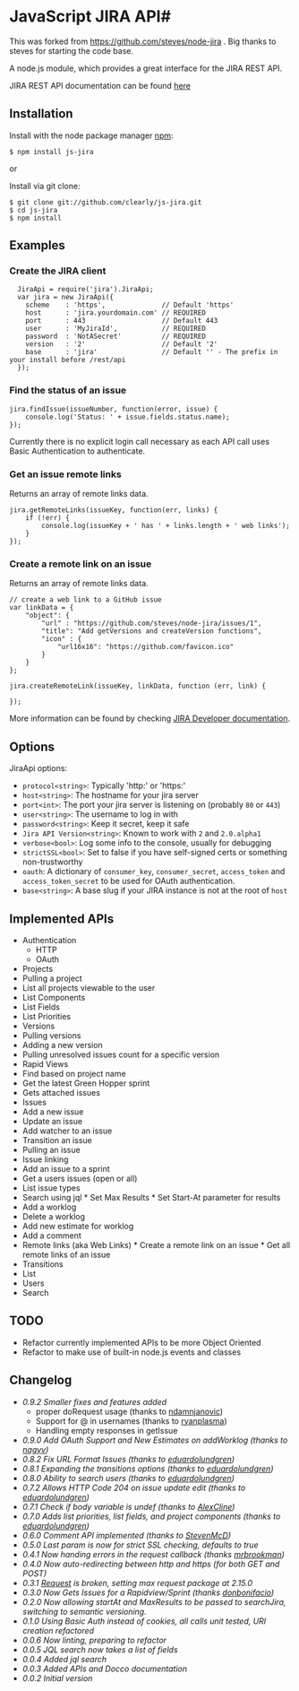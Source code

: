 # JavaScript JIRA API#

This was forked from https://github.com/steves/node-jira . Big thanks to steves for starting the code base.

A node.js module, which provides a great interface for the JIRA REST API.

JIRA REST API documentation can be found [here](http://docs.atlassian.com/jira/REST/latest/)

## Installation ##

  Install with the node package manager [npm](http://npmjs.org):

    $ npm install js-jira

or

  Install via git clone:

    $ git clone git://github.com/clearly/js-jira.git
    $ cd js-jira
    $ npm install

## Examples ##

### Create the JIRA client ###
```  
  JiraApi = require('jira').JiraApi;
  var jira = new JiraApi({
    scheme    : 'https',              // Default 'https'
    host      : 'jira.yourdomain.com' // REQUIRED
    port      : 443                   // Default 443
    user      : 'MyJiraId',           // REQUIRED
    password  : 'NotASecret'          // REQUIRED
    version   : '2'                   // Default '2'
    base      : 'jira'                // Default '' - The prefix in your install before /rest/api
  });
```
### Find the status of an issue ###

    jira.findIssue(issueNumber, function(error, issue) {
        console.log('Status: ' + issue.fields.status.name);
    });


Currently there is no explicit login call necessary as each API call uses Basic Authentication to authenticate. 

### Get an issue remote links ###

Returns an array of remote links data.

    jira.getRemoteLinks(issueKey, function(err, links) {
        if (!err) {
            console.log(issueKey + ' has ' + links.length + ' web links');
        }
    });

### Create a remote link on an issue ###

Returns an array of remote links data.
    
    // create a web link to a GitHub issue
    var linkData = {
        "object": {
            "url" : "https://github.com/steves/node-jira/issues/1",
            "title": "Add getVersions and createVersion functions",
            "icon" : {
                "url16x16": "https://github.com/favicon.ico"
            }
        }
    };
    
    jira.createRemoteLink(issueKey, linkData, function (err, link) {
        
    });

More information can be found by checking [JIRA Developer documentation](https://developer.atlassian.com/display/JIRADEV/JIRA+REST+API+for+Remote+Issue+Links#JIRARESTAPIforRemoteIssueLinks-CreatingLinks).

## Options ##

JiraApi options:
*  `protocol<string>`: Typically 'http:' or 'https:'
*  `host<string>`: The hostname for your jira server
*  `port<int>`: The port your jira server is listening on (probably `80` or `443`)
*  `user<string>`: The username to log in with
*  `password<string>`: Keep it secret, keep it safe
*  `Jira API Version<string>`: Known to work with `2` and `2.0.alpha1`
*  `verbose<bool>`: Log some info to the console, usually for debugging
*  `strictSSL<bool>`: Set to false if you have self-signed certs or something non-trustworthy
*  `oauth`: A dictionary of `consumer_key`, `consumer_secret`, `access_token` and `access_token_secret` to be used for OAuth authentication.
*  `base<string>`: A base slug if your JIRA instance is not at the root of `host`

## Implemented APIs ##

*  Authentication
   *  HTTP
   *  OAuth
*  Projects
  *  Pulling a project
  *  List all projects viewable to the user
  *  List Components
  *  List Fields
  *  List Priorities
*  Versions
  *  Pulling versions
  *  Adding a new version
  *  Pulling unresolved issues count for a specific version
*  Rapid Views
  *  Find based on project name
  *  Get the latest Green Hopper sprint
  *  Gets attached issues
*  Issues
  *  Add a new issue
  *  Update an issue
  *  Add watcher to an issue
  *  Transition an issue
  *  Pulling an issue
  *  Issue linking
  *  Add an issue to a sprint
  *  Get a users issues (open or all)
  *  List issue types
  *  Search using jql
    *  Set Max Results
    *  Set Start-At parameter for results
  *  Add a worklog
  *  Delete a worklog
  *  Add new estimate for worklog
  *  Add a comment
  *  Remote links (aka Web Links)
    * Create a remote link on an issue
    * Get all remote links of an issue
*  Transitions
  *  List
*  Users
  *  Search

## TODO ##

*  Refactor currently implemented APIs to be more Object Oriented
*  Refactor to make use of built-in node.js events and classes

## Changelog ##


* _0.9.2 Smaller fixes and features added_
  * proper doRequest usage (thanks to [ndamnjanovic](https://github.com/ndamnjanovic))
  * Support for @ in usernames (thanks to [ryanplasma](https://github.com/ryanplasma))
  * Handling empty responses in getIssue
*  _0.9.0 Add OAuth Support and New Estimates on addWorklog (thanks to [nagyv](https://github.com/nagyv))_
*  _0.8.2 Fix URL Format Issues (thanks to
        [eduardolundgren](https://github.com/eduardolundgren))_
*  _0.8.1 Expanding the transitions options (thanks to
        [eduardolundgren](https://github.com/eduardolundgren))_
*  _0.8.0 Ability to search users (thanks to
        [eduardolundgren](https://github.com/eduardolundgren))_
*  _0.7.2 Allows HTTP Code 204 on issue update edit (thanks to
        [eduardolundgren](https://github.com/eduardolundgren))_
*  _0.7.1 Check if body variable is undef (thanks to
        [AlexCline](https://github.com/AlexCline))_
*  _0.7.0 Adds list priorities, list fields, and project components (thanks to
        [eduardolundgren](https://github.com/eduardolundgren))_
*  _0.6.0 Comment API implemented (thanks to [StevenMcD](https://github.com/StevenMcD))_
*  _0.5.0 Last param is now for strict SSL checking, defaults to true_
*  _0.4.1 Now handing errors in the request callback (thanks [mrbrookman](https://github.com/mrbrookman))_
*  _0.4.0 Now auto-redirecting between http and https (for both GET and POST)_
*  _0.3.1 [Request](https://github.com/mikeal/request) is broken, setting max request package at 2.15.0_
*  _0.3.0 Now Gets Issues for a Rapidview/Sprint (thanks [donbonifacio](https://github.com/donbonifacio))_
*  _0.2.0 Now allowing startAt and MaxResults to be passed to searchJira,
   switching to semantic versioning._
*  _0.1.0 Using Basic Auth instead of cookies, all calls unit tested, URI
   creation refactored_
*  _0.0.6 Now linting, preparing to refactor_
*  _0.0.5 JQL search now takes a list of fields_
*  _0.0.4 Added jql search_
*  _0.0.3 Added APIs and Docco documentation_
*  _0.0.2 Initial version_
